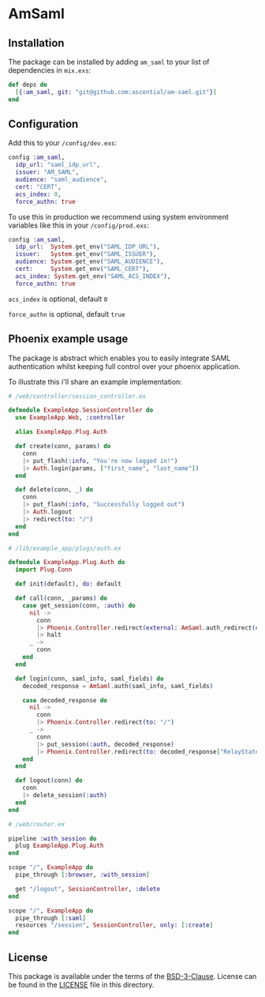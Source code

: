 # AmSaml

## Installation

The package can be installed by adding `am_saml` to your list of dependencies in `mix.exs`:

```elixir
def deps do
  [{:am_saml, git: "git@github.com:ascential/am-saml.git"}]
end
```

## Configuration
Add this to your `/config/dev.exs`:

```elixir
config :am_saml,
  idp_url: "saml_idp_url",
  issuer: "AM_SAML",
  audience: "saml_audience",
  cert: "CERT",
  acs_index: 0,
  force_authn: true
```

To use this in production we recommend using system environment variables like this in your `/config/prod.exs`:

```elixir
config :am_saml,
  idp_url:  System.get_env("SAML_IDP_URL"),
  issuer:   System.get_env("SAML_ISSUER"),
  audience: System.get_env("SAML_AUDIENCE"),
  cert:     System.get_env("SAML_CERT"),
  acs_index: System.get_env("SAML_ACS_INDEX"),
  force_authn: true

```

`acs_index` is optional, default `0`

`force_authn` is optional, default `true`

## Phoenix example usage

The package is abstract which enables you to easily integrate SAML authentication whilst keeping full control over your phoenix application.

To illustrate this i'll share an example implementation:

```elixir
# /web/controller/session_controller.ex

defmodule ExampleApp.SessionController do
  use ExampleApp.Web, :controller

  alias ExampleApp.Plug.Auth

  def create(conn, params) do
    conn
    |> put_flash(:info, "You're now logged in!")
    |> Auth.login(params, ["first_name", "last_name"])
  end

  def delete(conn, _) do
    conn
    |> put_flash(:info, "Successfully logged out")
    |> Auth.logout
    |> redirect(to: "/")
  end
end
```

```elixir
# /lib/example_app/plugs/auth.ex

defmodule ExampleApp.Plug.Auth do
  import Plug.Conn

  def init(default), do: default

  def call(conn, _params) do
    case get_session(conn, :auth) do
      nil ->
        conn
        |> Phoenix.Controller.redirect(external: AmSaml.auth_redirect(conn.request_path))
        |> halt
      _ ->
        conn
    end
  end

  def login(conn, saml_info, saml_fields) do
    decoded_response = AmSaml.auth(saml_info, saml_fields)

    case decoded_response do
      nil ->
        conn
        |> Phoenix.Controller.redirect(to: "/")
      _ ->
        conn
        |> put_session(:auth, decoded_response)
        |> Phoenix.Controller.redirect(to: decoded_response["RelayState"] || "/")
    end
  end

  def logout(conn) do
    conn
    |> delete_session(:auth)
  end
end
```

```elixir
# /web/router.ex

pipeline :with_session do
  plug ExampleApp.Plug.Auth
end

scope "/", ExampleApp do
  pipe_through [:browser, :with_session]

  get "/logout", SessionController, :delete
end

scope "/", ExampleApp do
  pipe_through [:saml]
  resources "/session", SessionController, only: [:create]
end
```

## License

This package is available under the terms of the [BSD-3-Clause](https://opensource.org/licenses/BSD-3-Clause). License can be found in the [LICENSE](LICENSE) file in this directory.